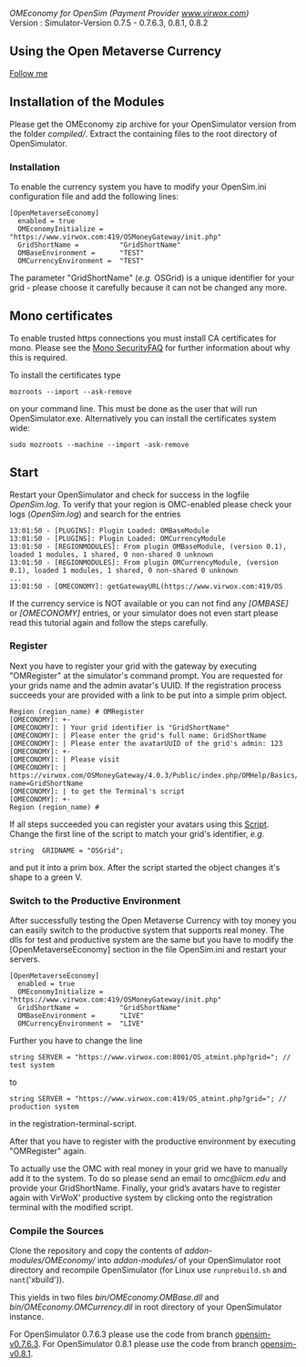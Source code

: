 *OMEconomy for OpenSim (Payment Provider www.virwox.com)*  
Version : Simulator-Version 0.7.5 - 0.7.6.3, 0.8.1, 0.8.2  

## Using the Open Metaverse Currency
  [Follow me](Docs/Register.md)

## Installation of the Modules

Please get the OMEconomy zip archive for your OpenSimulator version from the folder _compiled/_. Extract the containing files to the root directory of OpenSimulator.
<!--
You can either use the precompiled dlls from _Binaries/_ in this archive and put it into the bin/ directory of your OpenSimulator instance or compile the source on your own. If you decide to use the precompiled ones you can skip the next section.
-->

### Installation

To enable the currency system you have to modify your OpenSim.ini configuration file and add the following lines:

    [OpenMetaverseEconomy]
      enabled = true
      OMEconomyInitialize =    "https://www.virwox.com:419/OSMoneyGateway/init.php"
      GridShortName =          "GridShortName"
      OMBaseEnvironment =      "TEST"
      OMCurrencyEnvironment =  "TEST"

The parameter "GridShortName" (_e.g._ OSGrid) is a unique identifier for your grid - please choose it carefully because it can not be changed any more.

## Mono certificates

To enable trusted https connections you must install CA certificates for mono. Please see the [Mono SecurityFAQ](http://www.mono-project.com/docs/faq/security/) for further information about why this is required.

To install the certificates type

   `mozroots --import --ask-remove`
  
  on your command line. This must be done as the user that will run OpenSimulator.exe. Alternatively you can install the certificates system wide:

    sudo mozroots --machine --import -ask-remove

## Start

Restart your OpenSimulator and check for success in the logfile _OpenSim.log_. To verify that your region is OMC-enabled please check your logs (_OpenSim.log_) and search for the entries

    13:01:50 - [PLUGINS]: Plugin Loaded: OMBaseModule
    13:01:50 - [PLUGINS]: Plugin Loaded: OMCurrencyModule
    13:01:50 - [REGIONMODULES]: From plugin OMBaseModule, (version 0.1), loaded 1 modules, 1 shared, 0 non-shared 0 unknown
    13:01:50 - [REGIONMODULES]: From plugin OMCurrencyModule, (version 0.1), loaded 1 modules, 1 shared, 0 non-shared 0 unknown
    ...
    13:01:50 - [OMECONOMY]: getGatewayURL(https://www.virwox.com:419/OS

If the currency service is NOT available or you can not find any *[OMBASE]* or *[OMECONOMY]* entries, or your simulator does not even start please read this tutorial again and follow the steps carefully.
   
### Register

Next you have to register your grid with the gateway by executing "OMRegister" at the simulator's command prompt. You are requested for your grids name and the admin avatar's UUID. If the registration process succeeds your are provided with a link to be put into a simple prim object.

    Region (region_name) # OMRegister
    [OMECONOMY]: +-
    [OMECONOMY]: | Your grid identifier is "GridShortName"
    [OMECONOMY]: | Please enter the grid's full name: GridShortName
    [OMECONOMY]: | Please enter the avatarUUID of the grid's admin: 123
    [OMECONOMY]: +-
    [OMECONOMY]: | Please visit
    [OMECONOMY]: |   https://virwox.com/OSMoneyGateway/4.0.3/Public/index.php/OMHelp/Basics/Script?name=GridShortName
    [OMECONOMY]: | to get the Terminal's script
    [OMECONOMY]: +-
    Region (region_name) #

If all steps succeeded you can register your avatars using this [Script](./InworldScripts/OSgrid_TerminalScript.lsl). Change the first line of the script to match your grid's identifier, _e.g._

    string  GRIDNAME = "OSGrid";

and put it into a prim box. After the script started the object changes it's shape to a green V.

### Switch to the Productive Environment

After successfully testing the Open Metaverse Currency with toy money you can easily switch to the productive system that supports real money. The dlls for test and productive system are the same but you have to modify the [OpenMetaverseEconomy] section in the file OpenSim.ini and restart your servers.

    [OpenMetaverseEconomy]
      enabled = true
      OMEconomyInitialize =    "https://www.virwox.com:419/OSMoneyGateway/init.php"
      GridShortName =          "GridShortName"
      OMBaseEnvironment =      "LIVE"
      OMCurrencyEnvironment =  "LIVE"

Further you have to change the line

`string SERVER = "https://www.virwox.com:8001/OS_atmint.php?grid="; // test system`

to

`string SERVER = "https://www.virwox.com:419/OS_atmint.php?grid="; // production system`

in the registration-terminal-script. 

After that you have to register with the productive environment by executing "OMRegister" again.

To actually use the OMC with real money in your grid we have to manually add it to the system. To do so please send an email to _omc@iicm.edu_ and provide your GridShortName. Finally, your grid’s avatars have to register again with VirWoX’ productive system by clicking onto the registration terminal with the modified script.

### Compile the Sources

Clone the repository and copy the contents of  _addon-modules/OMEconomy/_ into _addon-modules/_ of your OpenSimulator root directory and recompile OpenSimulator (for Linux use `runprebuild.sh` and `nant`('xbuild')).
<!--
Change the configuration files _OMEconomy/prebuild.OMBase.xml_ and _OMEconomy/prebuild.OMCurrency.xml_ according to your OpenSimulator Version (either SEVEN\_THREE for OpenSimulator 0.7.3 or SEVEN\_FOUR for OpenSimulator 0.7.4)
-->
This yields in two files _bin/OMEconomy.OMBase.dll_ and _bin/OMEconomy.OMCurrency.dll_ in root directory of your OpenSimulator instance.


For OpenSimulator 0.7.6.3 please use the code from branch [opensim-v0.7.6.3](https://github.com/OpenMetaverseEconomy/OMEconomy-Modules/tree/opensim-v0.7.6.3).
For OpenSimulator 0.8.1 please use the code from branch [opensim-v0.8.1](https://github.com/OpenMetaverseEconomy/OMEconomy-Modules/tree/opensim-v0.8.1).


